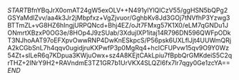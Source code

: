 $START$BfnYBqJrX0omAT24gW5exOLV++N491ylYlQlCzV55/ggHSN5bQPg2GSYaMdlZvv/aa4k3Jr2jMbpfxz+VgZjvuor/GghbKv8Jd3GOj7tNVfhP3Yzwg3BTTmZL+vG8HZ6hIngjURPQNcd+Bhj4EZ/oJt7FMxg57K1X0/eLM7qGNDu1JONmrtXBzxP0OG3e/8HOp4J9zSUab/3XdujIXP1itaj14R796DN596QWFpODkT3NJhoAAT97oEFXpvOwwRNP4DwKnESkpcS/P56psk6UXLflJjt4UUWmQRjA2kCGbSnL7h4qqv0ugidjruKXPwfP3p0MgRq4+hcICFUPvw15qv9O9Y0Wz54Zt+sILeR6q7KDpua3KWjuOwx+sz4A8KEjtCAkLpiu7fBpbQrGMKdeiS5C2qrTHZ+2INrY9H2+RAVndmE3TZ1GR7b1UrVKX4SLQZl6fx7lr7qgy0Ge1zcYA==$END$